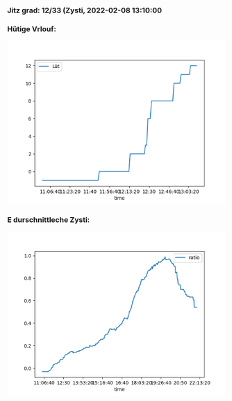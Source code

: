 ### Jitz grad: 12/33 (Zysti, 2022-02-08 13:10:00

### Hütige Vrlouf:
![Graph](Today.png)

### E durschnittleche Zysti:
![Graph](Zysti.png)